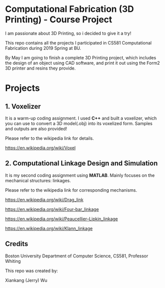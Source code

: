 # Computational Fabrication (3D Printing) - Course Project	

I am passionate about 3D Printing, so i decided to give it a try!

This repo contains all the projects I participated in CS581 Computational Fabrication during 2019 Spring at BU.

By May I am going to finish a complete 3D Printing project, which includes the design of an object using CAD software, and print it out using the Form2 3D printer and resins they provide.

# Projects

## 1. Voxelizer
It is a warm-up coding assignment. I used <b>C++</b> and built a voxelizer, which you can use to convert a 3D model(.obj) into its voxelized form. Samples and outputs are also provided!

Please refer to the wikipedia link for details.

https://en.wikipedia.org/wiki/Voxel



## 2. Computational Linkage Design and Simulation

It is my second coding assignment using <b>MATLAB</b>. Mainly focuses on the mechanical structures: linkages. 

Please refer to the wikipedia link for corresponding mechanisms.

https://en.wikipedia.org/wiki/Drag_link

https://en.wikipedia.org/wiki/Four-bar_linkage

https://en.wikipedia.org/wiki/Peaucellier–Lipkin_linkage

https://en.wikipedia.org/wiki/Klann_linkage



## Credits

Boston University Department of Computer Science, CS581, Professor Whiting

This repo was created by:

Xiankang (Jerry) Wu